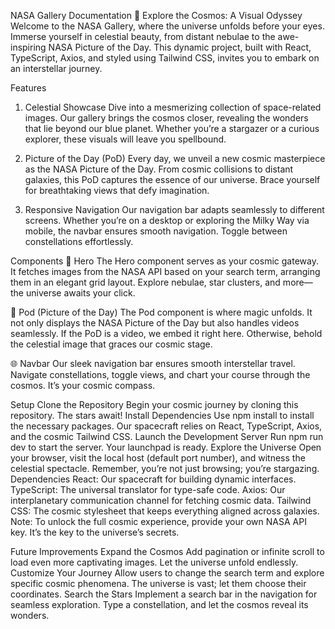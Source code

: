 NASA Gallery Documentation
🌌 Explore the Cosmos: A Visual Odyssey
Welcome to the NASA Gallery, where the universe unfolds before your eyes. Immerse yourself in celestial beauty, from distant nebulae to the awe-inspiring NASA Picture of the Day. This dynamic project, built with React, TypeScript, Axios, and styled using Tailwind CSS, invites you to embark on an interstellar journey.

Features
1. Celestial Showcase
Dive into a mesmerizing collection of space-related images. Our gallery brings the cosmos closer, revealing the wonders that lie beyond our blue planet. Whether you’re a stargazer or a curious explorer, these visuals will leave you spellbound.

2. Picture of the Day (PoD)
Every day, we unveil a new cosmic masterpiece as the NASA Picture of the Day. From cosmic collisions to distant galaxies, this PoD captures the essence of our universe. Brace yourself for breathtaking views that defy imagination.

3. Responsive Navigation
Our navigation bar adapts seamlessly to different screens. Whether you’re on a desktop or exploring the Milky Way via mobile, the navbar ensures smooth navigation. Toggle between constellations effortlessly.

Components
🌟 Hero
The Hero component serves as your cosmic gateway. It fetches images from the NASA API based on your search term, arranging them in an elegant grid layout. Explore nebulae, star clusters, and more—the universe awaits your click.

🚀 Pod (Picture of the Day)
The Pod component is where magic unfolds. It not only displays the NASA Picture of the Day but also handles videos seamlessly. If the PoD is a video, we embed it right here. Otherwise, behold the celestial image that graces our cosmic stage.

🌐 Navbar
Our sleek navigation bar ensures smooth interstellar travel. Navigate constellations, toggle views, and chart your course through the cosmos. It’s your cosmic compass.

Setup
Clone the Repository Begin your cosmic journey by cloning this repository. The stars await!
Install Dependencies Use npm install to install the necessary packages. Our spacecraft relies on React, TypeScript, Axios, and the cosmic Tailwind CSS.
Launch the Development Server Run npm run dev to start the server. Your launchpad is ready.
Explore the Universe Open your browser, visit the local host (default port number), and witness the celestial spectacle. Remember, you’re not just browsing; you’re stargazing.
Dependencies
React: Our spacecraft for building dynamic interfaces.
TypeScript: The universal translator for type-safe code.
Axios: Our interplanetary communication channel for fetching cosmic data.
Tailwind CSS: The cosmic stylesheet that keeps everything aligned across galaxies.
Note: To unlock the full cosmic experience, provide your own NASA API key. It’s the key to the universe’s secrets.

Future Improvements
Expand the Cosmos Add pagination or infinite scroll to load even more captivating images. Let the universe unfold endlessly.
Customize Your Journey Allow users to change the search term and explore specific cosmic phenomena. The universe is vast; let them choose their coordinates.
Search the Stars Implement a search bar in the navigation for seamless exploration. Type a constellation, and let the cosmos reveal its wonders.

